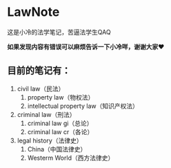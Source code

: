 # LawNote
这是小冷的法学笔记，苦逼法学生QAQ

<strong>如果发现内容有错误可以麻烦告诉一下小冷咩，谢谢大家❤</strong>

## 目前的笔记有：
1. civil law（民法）
    1. property law（物权法）
    2. intellectual property law（知识产权法）
2. criminal law（刑法）
    1. criminal law gi（总论）
    2. criminal law cr（各论）
3. legal history（法律史）
    1. China（中国法律史）
    2. Westerm World（西方法律史）
